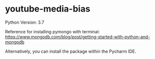 # youtube-media-bias

Python Version: 3.7

Reference for installing pymongo with terminal:
https://www.mongodb.com/blog/post/getting-started-with-python-and-mongodb

Alternatively, you can install the package within the Pycharm IDE. 

